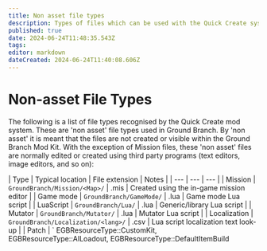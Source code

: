 ```yaml
---
title: Non asset file types
description: Types of files which can be used with the Quick Create system
published: true
date: 2024-06-24T11:48:35.543Z
tags: 
editor: markdown
dateCreated: 2024-06-24T11:40:08.606Z
---
```


# Non-asset File Types

The following is a list of file types recognised by the Quick Create mod system. These are 'non asset' file types used in Ground Branch. By 'non asset' it is meant that the files are not created or visible within the Ground Branch Mod Kit. With the exception of Mission files, these 'non asset' files are normally edited or created using third party programs (text editors, image editors, and so on):

| Type | Typical location | File extension | Notes |
| --- | --- | --- |
| Mission | `GroundBranch/Mission/<Map>/` | .mis | Created using the in-game mission editor |
| Game mode | `GroundBranch/GameMode/` | .lua | Game mode Lua script |
| LuaScript | `GroundBranch/Lua/` | .lua | Generic/library Lua script |
|	Mutator | `GroundBranch/Mutator/` | .lua | Mutator Lua script |
| Localization | `GroundBranch/Localization/<lang>/` | .csv | Lua script localization text look-up |
| Patch | `
	EGBResourceType::CustomKit,
	EGBResourceType::AILoadout,
	EGBResourceType::DefaultItemBuild

